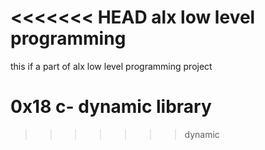 <<<<<<< HEAD
alx low level programming
=======
this if a part of alx low level programming project
# 0x18 c- dynamic library
>>>>>>> dynamic
